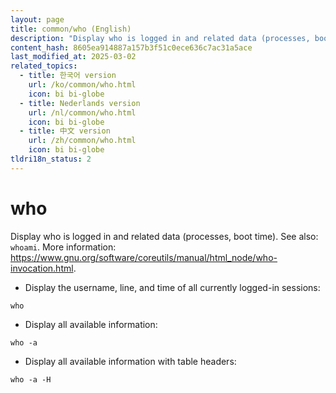 ```yaml
---
layout: page
title: common/who (English)
description: "Display who is logged in and related data (processes, boot time)."
content_hash: 8605ea914887a157b3f51c0ece636c7ac31a5ace
last_modified_at: 2025-03-02
related_topics:
  - title: 한국어 version
    url: /ko/common/who.html
    icon: bi bi-globe
  - title: Nederlands version
    url: /nl/common/who.html
    icon: bi bi-globe
  - title: 中文 version
    url: /zh/common/who.html
    icon: bi bi-globe
tldri18n_status: 2
---
```

# who

Display who is logged in and related data (processes, boot time).
See also: `whoami`.
More information: <https://www.gnu.org/software/coreutils/manual/html_node/who-invocation.html>.

- Display the username, line, and time of all currently logged-in sessions:

`who`

- Display all available information:

`who -a`

- Display all available information with table headers:

`who -a -H`
